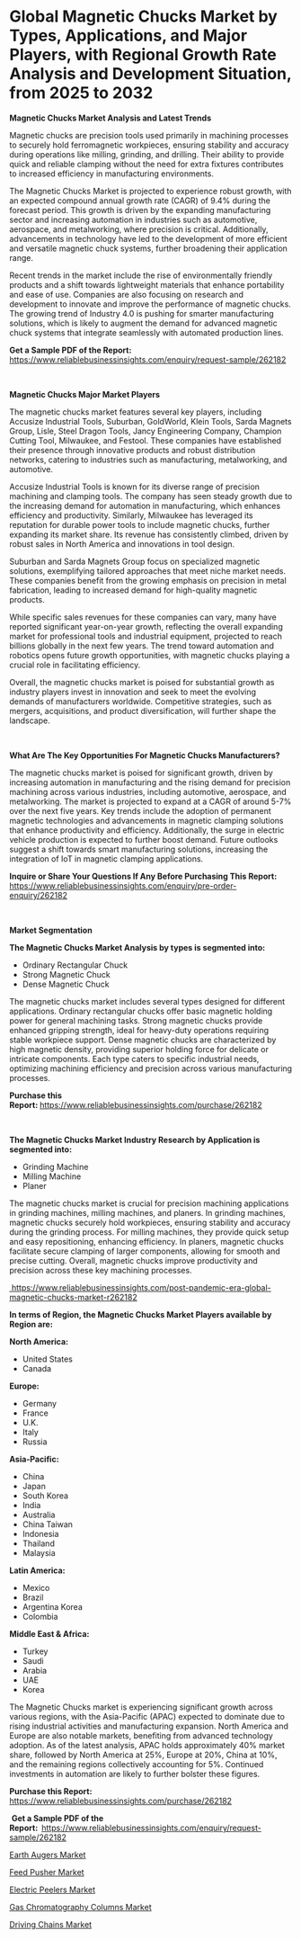 <p><h1>Global Magnetic Chucks Market by Types, Applications, and Major Players, with Regional Growth Rate Analysis and Development Situation, from 2025 to 2032</h1></p><p><strong>Magnetic Chucks Market Analysis and Latest Trends</strong></p>
<p><p>Magnetic chucks are precision tools used primarily in machining processes to securely hold ferromagnetic workpieces, ensuring stability and accuracy during operations like milling, grinding, and drilling. Their ability to provide quick and reliable clamping without the need for extra fixtures contributes to increased efficiency in manufacturing environments.</p><p>The Magnetic Chucks Market is projected to experience robust growth, with an expected compound annual growth rate (CAGR) of 9.4% during the forecast period. This growth is driven by the expanding manufacturing sector and increasing automation in industries such as automotive, aerospace, and metalworking, where precision is critical. Additionally, advancements in technology have led to the development of more efficient and versatile magnetic chuck systems, further broadening their application range.</p><p>Recent trends in the market include the rise of environmentally friendly products and a shift towards lightweight materials that enhance portability and ease of use. Companies are also focusing on research and development to innovate and improve the performance of magnetic chucks. The growing trend of Industry 4.0 is pushing for smarter manufacturing solutions, which is likely to augment the demand for advanced magnetic chuck systems that integrate seamlessly with automated production lines.</p></p>
<p><strong>Get a Sample PDF of the Report:&nbsp;</strong> <a href="https://www.reliablebusinessinsights.com/enquiry/request-sample/262182?utm_campaign=84&utm_medium=2&utm_source=Github&utm_content=ia&utm_term=23022025&utm_id=magnetic-chucks">https://www.reliablebusinessinsights.com/enquiry/request-sample/262182</a></p>
<p>&nbsp;</p>
<p><strong>Magnetic Chucks Major Market Players</strong></p>
<p><p>The magnetic chucks market features several key players, including Accusize Industrial Tools, Suburban, GoldWorld, Klein Tools, Sarda Magnets Group, Lisle, Steel Dragon Tools, Jancy Engineering Company, Champion Cutting Tool, Milwaukee, and Festool. These companies have established their presence through innovative products and robust distribution networks, catering to industries such as manufacturing, metalworking, and automotive.</p><p>Accusize Industrial Tools is known for its diverse range of precision machining and clamping tools. The company has seen steady growth due to the increasing demand for automation in manufacturing, which enhances efficiency and productivity. Similarly, Milwaukee has leveraged its reputation for durable power tools to include magnetic chucks, further expanding its market share. Its revenue has consistently climbed, driven by robust sales in North America and innovations in tool design.</p><p>Suburban and Sarda Magnets Group focus on specialized magnetic solutions, exemplifying tailored approaches that meet niche market needs. These companies benefit from the growing emphasis on precision in metal fabrication, leading to increased demand for high-quality magnetic products. </p><p>While specific sales revenues for these companies can vary, many have reported significant year-on-year growth, reflecting the overall expanding market for professional tools and industrial equipment, projected to reach billions globally in the next few years. The trend toward automation and robotics opens future growth opportunities, with magnetic chucks playing a crucial role in facilitating efficiency. </p><p>Overall, the magnetic chucks market is poised for substantial growth as industry players invest in innovation and seek to meet the evolving demands of manufacturers worldwide. Competitive strategies, such as mergers, acquisitions, and product diversification, will further shape the landscape.</p></p>
<p>&nbsp;</p>
<p><strong>What Are The Key Opportunities For Magnetic Chucks Manufacturers?</strong></p>
<p><p>The magnetic chucks market is poised for significant growth, driven by increasing automation in manufacturing and the rising demand for precision machining across various industries, including automotive, aerospace, and metalworking. The market is projected to expand at a CAGR of around 5-7% over the next five years. Key trends include the adoption of permanent magnetic technologies and advancements in magnetic clamping solutions that enhance productivity and efficiency. Additionally, the surge in electric vehicle production is expected to further boost demand. Future outlooks suggest a shift towards smart manufacturing solutions, increasing the integration of IoT in magnetic clamping applications.</p></p>
<p><strong>Inquire or Share Your Questions If Any Before Purchasing This Report:</strong> <a href="https://www.reliablebusinessinsights.com/enquiry/pre-order-enquiry/262182?utm_campaign=84&utm_medium=2&utm_source=Github&utm_content=ia&utm_term=23022025&utm_id=magnetic-chucks">https://www.reliablebusinessinsights.com/enquiry/pre-order-enquiry/262182</a></p>
<p>&nbsp;</p>
<p><strong>Market Segmentation</strong></p>
<p><strong>The Magnetic Chucks Market Analysis by types is segmented into:</strong></p>
<p><ul><li>Ordinary Rectangular Chuck</li><li>Strong Magnetic Chuck</li><li>Dense Magnetic Chuck</li></ul></p>
<p><p>The magnetic chucks market includes several types designed for different applications. Ordinary rectangular chucks offer basic magnetic holding power for general machining tasks. Strong magnetic chucks provide enhanced gripping strength, ideal for heavy-duty operations requiring stable workpiece support. Dense magnetic chucks are characterized by high magnetic density, providing superior holding force for delicate or intricate components. Each type caters to specific industrial needs, optimizing machining efficiency and precision across various manufacturing processes.</p></p>
<p><strong>Purchase this Report:&nbsp;</strong><a href="https://www.reliablebusinessinsights.com/purchase/262182?utm_campaign=84&utm_medium=2&utm_source=Github&utm_content=ia&utm_term=23022025&utm_id=magnetic-chucks">https://www.reliablebusinessinsights.com/purchase/262182</a></p>
<p>&nbsp;</p>
<p><strong>The Magnetic Chucks Market Industry Research by Application is segmented into:</strong></p>
<p><ul><li>Grinding Machine</li><li>Milling Machine</li><li>Planer</li></ul></p>
<p><p>The magnetic chucks market is crucial for precision machining applications in grinding machines, milling machines, and planers. In grinding machines, magnetic chucks securely hold workpieces, ensuring stability and accuracy during the grinding process. For milling machines, they provide quick setup and easy repositioning, enhancing efficiency. In planers, magnetic chucks facilitate secure clamping of larger components, allowing for smooth and precise cutting. Overall, magnetic chucks improve productivity and precision across these key machining processes.</p></p>
<p><a href="https://www.reliablebusinessinsights.com/post-pandemic-era-global-magnetic-chucks-market-r262182?utm_campaign=84&utm_medium=2&utm_source=Github&utm_content=ia&utm_term=23022025&utm_id=magnetic-chucks">&nbsp;https://www.reliablebusinessinsights.com/post-pandemic-era-global-magnetic-chucks-market-r262182</a></p>
<p><strong>In terms of Region, the Magnetic Chucks Market Players available by Region are:</strong></p>
<p>
    <p> <strong> North America: </strong>
        <ul>
            <li>United States</li>
            <li>Canada</li>
        </ul>
        </p> 
    <p> <strong> Europe: </strong>
        <ul>
            <li>Germany</li>
            <li>France</li>
            <li>U.K.</li>
            <li>Italy</li>
            <li>Russia</li>
        </ul>
        </p> 
    <p> <strong> Asia-Pacific: </strong>
        <ul>
            <li>China</li>
            <li>Japan</li>
            <li>South Korea</li>
            <li>India</li>
            <li>Australia</li>
            <li>China Taiwan</li>
            <li>Indonesia</li>
            <li>Thailand</li>
            <li>Malaysia</li>
        </ul>
        </p> 
    <p> <strong> Latin America: </strong>
        <ul>
            <li>Mexico</li>
            <li>Brazil</li>
            <li>Argentina Korea</li>
            <li>Colombia</li>
        </ul>
        </p> 
    <p> <strong> Middle East & Africa: </strong>
        <ul>
            <li>Turkey</li>
            <li>Saudi</li>
            <li>Arabia</li>
            <li>UAE</li>
            <li>Korea</li>
        </ul>
    </p>
    </p>
<p><p>The Magnetic Chucks market is experiencing significant growth across various regions, with the Asia-Pacific (APAC) expected to dominate due to rising industrial activities and manufacturing expansion. North America and Europe are also notable markets, benefiting from advanced technology adoption. As of the latest analysis, APAC holds approximately 40% market share, followed by North America at 25%, Europe at 20%, China at 10%, and the remaining regions collectively accounting for 5%. Continued investments in automation are likely to further bolster these figures.</p></p>
<p><strong>Purchase this Report: </strong><a href="https://www.reliablebusinessinsights.com/purchase/262182?utm_campaign=84&utm_medium=2&utm_source=Github&utm_content=ia&utm_term=23022025&utm_id=magnetic-chucks">https://www.reliablebusinessinsights.com/purchase/262182</a></p>
<p>&nbsp;<strong>Get a Sample PDF of the Report:&nbsp;&nbsp;</strong><a href="https://www.reliablebusinessinsights.com/enquiry/request-sample/262182?utm_campaign=84&utm_medium=2&utm_source=Github&utm_content=ia&utm_term=23022025&utm_id=magnetic-chucks">https://www.reliablebusinessinsights.com/enquiry/request-sample/262182</a></p>
<p><strong></strong></p>
<p><p><a href="https://github.com/bulkagumanvv/Market-Research-Report-List-1/blob/main/earth-augers-market.md?utm_campaign=84&utm_medium=2&utm_source=Github&utm_content=ia&utm_term=23022025&utm_id=magnetic-chucks">Earth Augers Market</a></p><p><a href="https://github.com/kalsirollija/Market-Research-Report-List-1/blob/main/feed-pusher-market.md?utm_campaign=84&utm_medium=2&utm_source=Github&utm_content=ia&utm_term=23022025&utm_id=magnetic-chucks">Feed Pusher Market</a></p><p><a href="https://github.com/shamyzinniwl/Market-Research-Report-List-1/blob/main/electric-peelers-market.md?utm_campaign=84&utm_medium=2&utm_source=Github&utm_content=ia&utm_term=23022025&utm_id=magnetic-chucks">Electric Peelers Market</a></p><p><a href="https://github.com/awtryooleycp/Market-Research-Report-List-1/blob/main/gas-chromatography-columns-market.md?utm_campaign=84&utm_medium=2&utm_source=Github&utm_content=ia&utm_term=23022025&utm_id=magnetic-chucks">Gas Chromatography Columns Market</a></p><p><a href="https://github.com/milolohusami/Market-Research-Report-List-1/blob/main/driving-chains-market.md?utm_campaign=84&utm_medium=2&utm_source=Github&utm_content=ia&utm_term=23022025&utm_id=magnetic-chucks">Driving Chains Market</a></p></p>